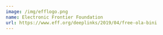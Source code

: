 ```yaml
---
image: /img/efflogo.png
name: Electronic Frontier Foundation
url: https://www.eff.org/deeplinks/2019/04/free-ola-bini
---
```

